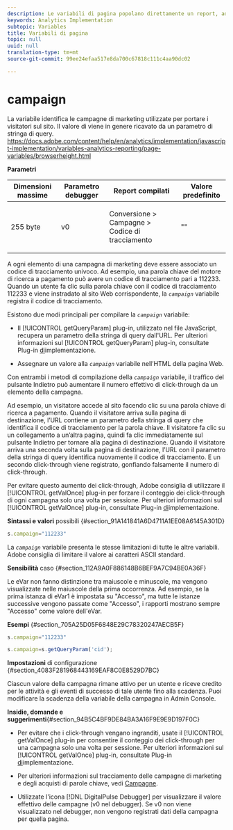 ```yaml
---
description: Le variabili di pagina popolano direttamente un report, ad esempio pageName, List Props, List Variables e così via.
keywords: Analytics Implementation
subtopic: Variables
title: Variabili di pagina
topic: null
uuid: null
translation-type: tm+mt
source-git-commit: 99ee24efaa517e8da700c67818c111c4aa90dc02

---
```




# campaign

La variabile identifica le campagne di marketing utilizzate per portare i visitatori sul sito. Il valore di viene in genere ricavato da un parametro di stringa di query.
https://docs.adobe.com/content/help/en/analytics/implementation/javascript-implementation/variables-analytics-reporting/page-variables/browserheight.html

<!-- 

campaign.xml

 -->

**Parametri**

<table id="table_A35175678B6C4D3D86287199AFBE6803"> 
 <thead> 
  <tr> 
   <th class="entry"> Dimensioni massime </th> 
   <th class="entry"> Parametro debugger </th> 
   <th class="entry"> Report compilati </th> 
   <th class="entry"> Valore predefinito </th> 
  </tr> 
 </thead>
 <tbody> 
  <tr> 
   <td> <p>255 byte </p> </td> 
   <td> <p>v0 </p> </td> 
   <td> <p>Conversione &gt; Campagne &gt; Codice di tracciamento </p> </td> 
   <td> <p>"" </p> </td> 
  </tr> 
 </tbody> 
</table>

A ogni elemento di una campagna di marketing deve essere associato un codice di tracciamento univoco. Ad esempio, una parola chiave del motore di ricerca a pagamento può avere un codice di tracciamento pari a 112233. Quando un utente fa clic sulla parola chiave con il codice di tracciamento 112233 e viene instradato al sito Web corrispondente, la *`campaign`* variabile registra il codice di tracciamento.

Esistono due modi principali per compilare la *`campaign`* variabile:

* Il [!UICONTROL getQueryParam] plug-in, utilizzato nel file JavaScript, recupera un parametro della stringa di query dall'URL. Per ulteriori informazioni sul [!UICONTROL getQueryParam] plug-in, consultate Plug-in [di](/help/implement/js-implementation/plugins/impl-plugins.md)implementazione.

* Assegnare un valore alla *`campaign`* variabile nell’HTML della pagina Web.

Con entrambi i metodi di compilazione della *`campaign`* variabile, il traffico del pulsante Indietro può aumentare il numero effettivo di click-through da un elemento della campagna.

Ad esempio, un visitatore accede al sito facendo clic su una parola chiave di ricerca a pagamento. Quando il visitatore arriva sulla pagina di destinazione, l’URL contiene un parametro della stringa di query che identifica il codice di tracciamento per la parola chiave. Il visitatore fa clic su un collegamento a un’altra pagina, quindi fa clic immediatamente sul pulsante Indietro per tornare alla pagina di destinazione. Quando il visitatore arriva una seconda volta sulla pagina di destinazione, l’URL con il parametro della stringa di query identifica nuovamente il codice di tracciamento. E un secondo click-through viene registrato, gonfiando falsamente il numero di click-through.

Per evitare questo aumento dei click-through, Adobe consiglia di utilizzare il [!UICONTROL getValOnce] plug-in per forzare il conteggio dei click-through di ogni campagna solo una volta per sessione. Per ulteriori informazioni sul [!UICONTROL getValOnce] plug-in, consultate Plug-in [di](/help/implement/js-implementation/plugins/impl-plugins.md)implementazione.

**Sintassi e valori** possibili {#section_91A141841A6D4711A1EE08A6145A301D}

```js
s.campaign="112233"
```

La *`campaign`* variabile presenta le stesse limitazioni di tutte le altre variabili. Adobe consiglia di limitare il valore ai caratteri ASCII standard.

**Sensibilità** caso {#section_112A9A0F886148B6BEF9A7C94BE0A36F}

Le eVar non fanno distinzione tra maiuscole e minuscole, ma vengono visualizzate nelle maiuscole della prima occorrenza. Ad esempio, se la prima istanza di eVar1 è impostata su "Accesso", ma tutte le istanze successive vengono passate come "Accesso", i rapporti mostrano sempre "Accesso" come valore dell'eVar.

**Esempi** {#section_705A25D05F6848E29C78320247AECB5F}

```js
s.campaign="112233"
```

```js
s.campaign=s.getQueryParam('cid');
```

**Impostazioni** di configurazione {#section_4083F281968443169EAF8C0E8529D7BC}

Ciascun valore della campagna rimane attivo per un utente e riceve credito per le attività e gli eventi di successo di tale utente fino alla scadenza. Puoi modificare la scadenza della variabile della campagna in Admin Console.

**Insidie, domande e suggerimenti**{#section_94B5C4BF9DE84BA3A16F9E9E9D197F0C}

* Per evitare che i click-through vengano ingranditi, usate il [!UICONTROL getValOnce] plug-in per consentire il conteggio dei click-through per una campagna solo una volta per sessione. Per ulteriori informazioni sul [!UICONTROL getValOnce] plug-in, consultate Plug-in [di](/help/implement/js-implementation/plugins/impl-plugins.md)implementazione.

* Per ulteriori informazioni sul tracciamento delle campagne di marketing e degli acquisti di parole chiave, vedi [Campagne](https://marketing.adobe.com/resources/help/en_US/reference/campaign.html).
* Utilizzate l'icona [!DNL DigitalPulse Debugger] per visualizzare il valore effettivo delle campagne (v0 nel debugger). Se v0 non viene visualizzato nel debugger, non vengono registrati dati della campagna per quella pagina.
